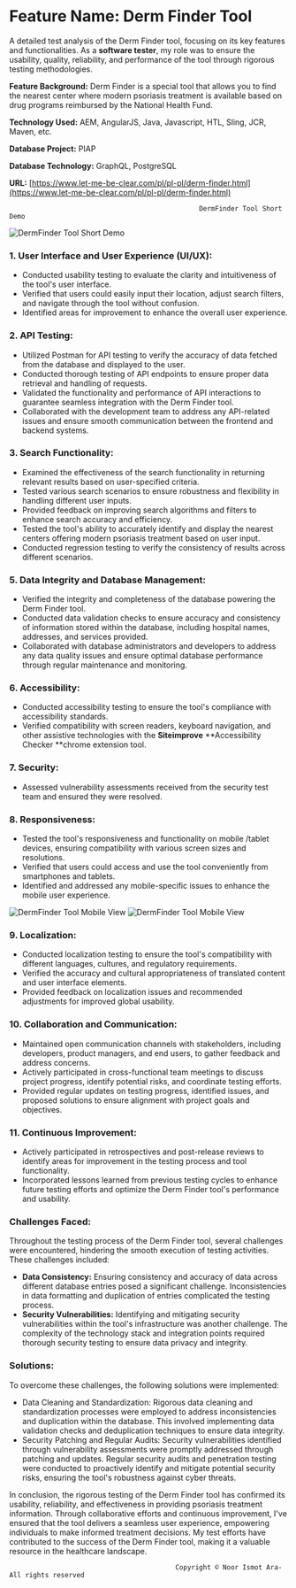 
# **Feature Name: Derm Finder Tool**

A detailed test analysis of the Derm Finder tool, focusing on its key features and functionalities. As a **software tester**, my role was to ensure the usability, quality, reliability, and performance of the tool through rigorous testing methodologies.

**Feature Background:** Derm Finder is a special tool that allows you to find the nearest center where modern psoriasis treatment is available based on drug programs reimbursed by the National Health Fund.

**Technology Used:** AEM, AngularJS, Java, Javascript, HTL, Sling, JCR, Maven, etc.

**Database Project:** PIAP 

**Database Technology:** GraphQL, PostgreSQL

**URL:** [https://www.let-me-be-clear.com/pl/pl-pl/derm-finder.html](https://www.let-me-be-clear.com/pl/pl-pl/derm-finder.html)




                                                    DermFinder Tool Short Demo



![DermFinder Tool Short Demo](DermFinderDemo.gif)



### **1. User Interface and User Experience (UI/UX):**



* Conducted usability testing to evaluate the clarity and intuitiveness of the tool's user interface.
* Verified that users could easily input their location, adjust search filters, and navigate through the tool without confusion.
* Identified areas for improvement to enhance the overall user experience.



### **2. API Testing:**



*  Utilized Postman for API testing to verify the accuracy of data fetched from the database and displayed to the user.
*  Conducted thorough testing of API endpoints to ensure proper data retrieval and handling of requests.
* Validated the functionality and performance of API interactions to guarantee seamless integration with the Derm Finder tool.
*  Collaborated with the development team to address any API-related issues and ensure smooth communication between the frontend and backend systems.



### **3. Search Functionality:**



* Examined the effectiveness of the search functionality in returning relevant results based on user-specified criteria.
* Tested various search scenarios to ensure robustness and flexibility in handling different user inputs.
* Provided feedback on improving search algorithms and filters to enhance search accuracy and efficiency.
* Tested the tool's ability to accurately identify and display the nearest centers offering modern psoriasis treatment based on user input.
* Conducted regression testing to verify the consistency of results across different scenarios.




### **5. Data Integrity and Database Management:**



* Verified the integrity and completeness of the database powering the Derm Finder tool.
* Conducted data validation checks to ensure accuracy and consistency of information stored within the database, including hospital names, addresses, and services provided.
* Collaborated with database administrators and developers to address any data quality issues and ensure optimal database performance through regular maintenance and monitoring.



### **6. Accessibility:**



* Conducted accessibility testing to ensure the tool's compliance with accessibility standards.
* Verified compatibility with screen readers, keyboard navigation, and other assistive technologies with the **Siteimprove** **Accessibility Checker **chrome extension tool.




### **7. Security:**



* Assessed vulnerability assessments received from the security test team and ensured they were resolved.



### **8. Responsiveness:**



* Tested the tool's responsiveness and functionality on mobile /tablet devices, ensuring compatibility with various screen sizes and resolutions.
* Verified that users could access and use the tool conveniently from smartphones and tablets.
* Identified and addressed any mobile-specific issues to enhance the mobile user experience.


![DermFinder Tool Mobile View](dermfinder-Ipad.png)
![DermFinder Tool Mobile View](mobileView-dermfinder.png) 

                         

### **9. Localization:**



* Conducted localization testing to ensure the tool's compatibility with different languages, cultures, and regulatory requirements.
* Verified the accuracy and cultural appropriateness of translated content and user interface elements.
* Provided feedback on localization issues and recommended adjustments for improved global usability.



### **10. Collaboration and Communication:**



* Maintained open communication channels with stakeholders, including developers, product managers, and end users, to gather feedback and address concerns.
* Actively participated in cross-functional team meetings to discuss project progress, identify potential risks, and coordinate testing efforts.
* Provided regular updates on testing progress, identified issues, and proposed solutions to ensure alignment with project goals and objectives.



### **11. Continuous Improvement:**



* Actively participated in retrospectives and post-release reviews to identify areas for improvement in the testing process and tool functionality.
* Incorporated lessons learned from previous testing cycles to enhance future testing efforts and optimize the Derm Finder tool's performance and usability.



### **Challenges Faced:**

Throughout the testing process of the Derm Finder tool, several challenges were encountered, hindering the smooth execution of testing activities. These challenges included:



* **Data Consistency:** Ensuring consistency and accuracy of data across different database entries posed a significant challenge. Inconsistencies in data formatting and duplication of entries complicated the testing process.
* **Security Vulnerabilities:** Identifying and mitigating security vulnerabilities within the tool's infrastructure was another challenge. The complexity of the technology stack and integration points required thorough security testing to ensure data privacy and integrity.



### **Solutions:**

To overcome these challenges, the following solutions were implemented:



* Data Cleaning and Standardization: Rigorous data cleaning and standardization processes were employed to address inconsistencies and duplication within the database. This involved implementing data validation checks and deduplication techniques to ensure data integrity.
* Security Patching and Regular Audits: Security vulnerabilities identified through vulnerability assessments were promptly addressed through patching and updates. Regular security audits and penetration testing were conducted to proactively identify and mitigate potential security risks, ensuring the tool's robustness against cyber threats.

In conclusion, the rigorous testing of the Derm Finder tool has confirmed its usability, reliability, and effectiveness in providing psoriasis treatment information. Through collaborative efforts and continuous improvement, I've ensured that the tool delivers a seamless user experience, empowering individuals to make informed treatment decisions. My test efforts have contributed to the success of the Derm Finder tool, making it a valuable resource in the healthcare landscape.

                                                   
                                              Copyright © Noor Ismot Ara- All rights reserved 
